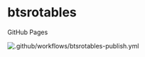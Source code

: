 # btsrotables
GitHub Pages

![.github/workflows/btsrotables-publish.yml](https://github.com/davemkr/btsrotables/workflows/.github/workflows/btsrotables-publish.yml/badge.svg)
